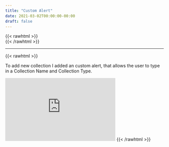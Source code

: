 ```yaml
---
title: "Custom Alert"
date: 2021-03-02T00:00:00-00:00
draft: false
---
```

{{< rawhtml >}}
<br />
{{< /rawhtml >}}

***
{{< rawhtml >}}
 <p>To add new collection I added an custom alert, that allows the user to type in a Collection Name and Collection Type.</p

 <img src="/images/swift/collect/Alert.png" class="centergif">


<!-- https://learnappmaking.com/uialertcontroller-alerts-swift-how-to/ -->

<iframe width="350" height="200" class="center" src="https://www.youtube.com/embed/NP7H_LjTZGw" title="YouTube video player" frameborder="0" allow="accelerometer; clipboard-write; encrypted-media; gyroscope; picture-in-picture" allowfullscreen></iframe>
{{< /rawhtml >}}
